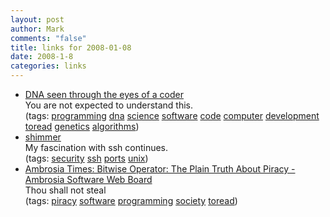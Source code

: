 ```yaml
--- 
layout: post
author: Mark
comments: "false"
title: links for 2008-01-08
date: 2008-1-8
categories: links
---
```

<ul class="delicious">
	<li>
		<div class="delicious-link"><a href="http://ds9a.nl/amazing-dna/index.html">DNA seen through the eyes of a coder</a></div>
		<div class="delicious-extended">You are not expected to understand this.</div>
		<div class="delicious-tags">(tags: <a href="http://del.icio.us/zanshin/programming">programming</a> <a href="http://del.icio.us/zanshin/dna">dna</a> <a href="http://del.icio.us/zanshin/science">science</a> <a href="http://del.icio.us/zanshin/software">software</a> <a href="http://del.icio.us/zanshin/code">code</a> <a href="http://del.icio.us/zanshin/computer">computer</a> <a href="http://del.icio.us/zanshin/development">development</a> <a href="http://del.icio.us/zanshin/toread">toread</a> <a href="http://del.icio.us/zanshin/genetics">genetics</a> <a href="http://del.icio.us/zanshin/algorithms">algorithms</a>)</div>
	</li>
	<li>
		<div class="delicious-link"><a href="http://shimmer.sourceforge.net/">shimmer</a></div>
		<div class="delicious-extended">My fascination with ssh continues.</div>
		<div class="delicious-tags">(tags: <a href="http://del.icio.us/zanshin/security">security</a> <a href="http://del.icio.us/zanshin/ssh">ssh</a> <a href="http://del.icio.us/zanshin/ports">ports</a> <a href="http://del.icio.us/zanshin/unix">unix</a>)</div>
	</li>
	<li>
		<div class="delicious-link"><a href="http://www.ambrosiasw.com/forums/?showtopic=34059">Ambrosia Times: Bitwise Operator: The Plain Truth About Piracy - Ambrosia Software Web Board</a></div>
		<div class="delicious-extended">Thou shall not steal</div>
		<div class="delicious-tags">(tags: <a href="http://del.icio.us/zanshin/piracy">piracy</a> <a href="http://del.icio.us/zanshin/software">software</a> <a href="http://del.icio.us/zanshin/programming">programming</a> <a href="http://del.icio.us/zanshin/society">society</a> <a href="http://del.icio.us/zanshin/toread">toread</a>)</div>
	</li>
</ul>
